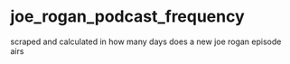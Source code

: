 # joe_rogan_podcast_frequency
scraped and calculated in how many days does a new joe rogan episode airs
